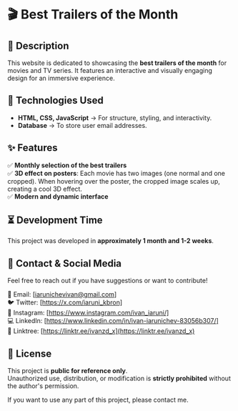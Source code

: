 # 🎬 Best Trailers of the Month  

## 📌 Description  
This website is dedicated to showcasing the **best trailers of the month** for movies and TV series. It features an interactive and visually engaging design for an immersive experience.  

## 🚀 Technologies Used  
- **HTML, CSS, JavaScript** → For structure, styling, and interactivity.  
- **Database** → To store user email addresses.  

## ✨ Features  
✅ **Monthly selection of the best trailers**  
✅ **3D effect on posters**: Each movie has two images (one normal and one cropped). When hovering over the poster, the cropped image scales up, creating a cool 3D effect.  
✅ **Modern and dynamic interface**  

## ⏳ Development Time  
This project was developed in **approximately 1 month and 1-2 weeks**.  

## 📩 Contact & Social Media  
Feel free to reach out if you have suggestions or want to contribute!  

📧 Email: [iarunichevivan@gmail.com]  
🐦 Twitter: [https://x.com/iaruni_kbron]  
📸 Instagram: [https://www.instagram.com/ivan_iaruni/]  
💻 LinkedIn: [https://www.linkedin.com/in/ivan-iarunichev-83056b307/]  
🔗 Linktree: [https://linktr.ee/ivanzd_x](https://linktr.ee/ivanzd_x)  

## 📄 License  
This project is **public for reference only**.  
Unauthorized use, distribution, or modification is **strictly prohibited** without the author's permission.  

If you want to use any part of this project, please contact me. 
